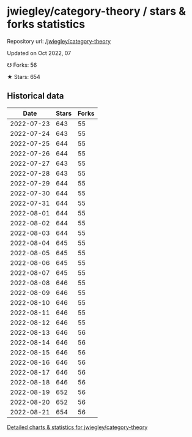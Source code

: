 # jwiegley/category-theory / stars & forks statistics

Repository url: [/jwiegley/category-theory](https://github.com/jwiegley/category-theory)

Updated on Oct 2022, 07

☋ Forks: 56

★ Stars: 654

## Historical data
| Date | Stars | Forks |
|------|-------|-------|
| 2022-07-23 | 643 | 55 | 
| 2022-07-24 | 643 | 55 | 
| 2022-07-25 | 644 | 55 | 
| 2022-07-26 | 644 | 55 | 
| 2022-07-27 | 643 | 55 | 
| 2022-07-28 | 643 | 55 | 
| 2022-07-29 | 644 | 55 | 
| 2022-07-30 | 644 | 55 | 
| 2022-07-31 | 644 | 55 | 
| 2022-08-01 | 644 | 55 | 
| 2022-08-02 | 644 | 55 | 
| 2022-08-03 | 644 | 55 | 
| 2022-08-04 | 645 | 55 | 
| 2022-08-05 | 645 | 55 | 
| 2022-08-06 | 645 | 55 | 
| 2022-08-07 | 645 | 55 | 
| 2022-08-08 | 646 | 55 | 
| 2022-08-09 | 646 | 55 | 
| 2022-08-10 | 646 | 55 | 
| 2022-08-11 | 646 | 55 | 
| 2022-08-12 | 646 | 55 | 
| 2022-08-13 | 646 | 56 | 
| 2022-08-14 | 646 | 56 | 
| 2022-08-15 | 646 | 56 | 
| 2022-08-16 | 646 | 56 | 
| 2022-08-17 | 646 | 56 | 
| 2022-08-18 | 646 | 56 | 
| 2022-08-19 | 652 | 56 | 
| 2022-08-20 | 652 | 56 | 
| 2022-08-21 | 654 | 56 | 


[Detailed charts & statistics for jwiegley/category-theory](https://reviewgithub.com/rep/jwiegley/category-theory)
